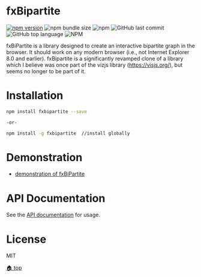 # <a id='top'>fxBipartite</a>

[![npm version](https://badge.fury.io/js/fxbipartite.svg)](https://badge.fury.io/js/fxbipartite)
![npm bundle size](https://img.shields.io/bundlephobia/min/fxbipartite)
![npm](https://img.shields.io/npm/dw/fxbipartite)
![GitHub last commit](https://img.shields.io/github/last-commit/MichaelRFox/fxBiPartite)
![GitHub top language](https://img.shields.io/github/languages/top/MichaelRFox/fxBiPartite)
![NPM](https://img.shields.io/npm/l/fxbipartite)

fxBiPartite is a library designed to create an interactive bipartite graph in the browser.  It should work on any modern browser (i.e., not Internet Explorer 8.0 and earlier). fxBipartite is a significantly revamped clone of a library which I believe was once part of the vizjs library (https://visjs.org/), but seems no longer to be part of it.

# Installation

```bash
npm install fxbipartite --save

-or-

npm install -g fxbipartite  //install globally
```

# Demonstration

- [demonstration of fxBiPartite](https://michaelrfox.github.io/demos/fxBiPartiteDemos/)

# API Documentation

See the [API documentation](https://michaelrfox.github.io/docs/fxbipartite/2.0.0/) for usage.




# License
MIT

[:house: top](#top)